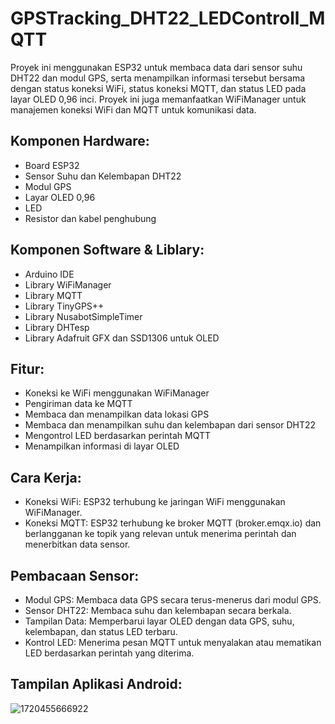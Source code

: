 # GPSTracking_DHT22_LEDControll_MQTT
Proyek ini menggunakan ESP32 untuk membaca data dari sensor suhu DHT22 dan modul GPS, serta menampilkan informasi tersebut bersama dengan status koneksi WiFi, status koneksi MQTT, dan status LED pada layar OLED 0,96 inci. Proyek ini juga memanfaatkan WiFiManager untuk manajemen koneksi WiFi dan MQTT untuk komunikasi data.
## Komponen Hardware:
- Board ESP32
- Sensor Suhu dan Kelembapan DHT22
- Modul GPS
- Layar OLED 0,96
- LED
- Resistor dan kabel penghubung
## Komponen Software & Liblary:
- Arduino IDE
- Library WiFiManager
- Library MQTT
- Library TinyGPS++
- Library NusabotSimpleTimer
- Library DHTesp
- Library Adafruit GFX dan SSD1306 untuk OLED
## Fitur:
- Koneksi ke WiFi menggunakan WiFiManager
- Pengiriman data ke MQTT
- Membaca dan menampilkan data lokasi GPS
- Membaca dan menampilkan suhu dan kelembapan dari sensor DHT22
- Mengontrol LED berdasarkan perintah MQTT
- Menampilkan informasi di layar OLED
## Cara Kerja:
- Koneksi WiFi: ESP32 terhubung ke jaringan WiFi menggunakan WiFiManager.
- Koneksi MQTT: ESP32 terhubung ke broker MQTT (broker.emqx.io) dan berlangganan ke topik yang relevan untuk menerima perintah dan menerbitkan data sensor.
## Pembacaan Sensor:
- Modul GPS: Membaca data GPS secara terus-menerus dari modul GPS.
- Sensor DHT22: Membaca suhu dan kelembapan secara berkala.
- Tampilan Data: Memperbarui layar OLED dengan data GPS, suhu, kelembapan, dan status LED terbaru.
- Kontrol LED: Menerima pesan MQTT untuk menyalakan atau mematikan LED berdasarkan perintah yang diterima.
## Tampilan Aplikasi Android:
![1720455666922](https://github.com/Achmad-Dimyati/GPSTracking_DHT22_LEDControll_MQTT/assets/167073850/ffe0e5a4-63e0-4083-a656-4b3b1999a90e)
